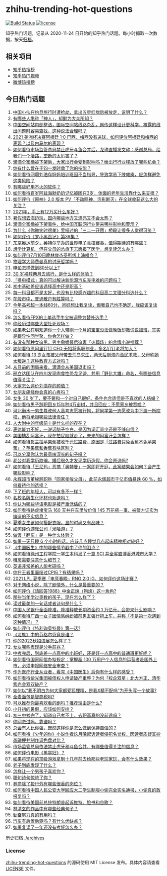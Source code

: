 # zhihu-trending-hot-questions

[![Build Status](https://github.com/justjavac/zhihu-trending-hot-questions/workflows/ci/badge.svg?branch=master)](https://github.com/justjavac/zhihu-trending-hot-questions/actions)
[![license](https://img.shields.io/github/license/justjavac/zhihu-trending-hot-questions)](https://github.com/justjavac/zhihu-trending-hot-questions/blob/master/LICENSE)

知乎热门话题，记录从 2020-11-24 日开始的知乎热门话题。每小时抓取一次数据，按天[归档](./archives)。

## 相关项目

- [知乎热搜榜](https://github.com/justjavac/zhihu-trending-top-search)
- [知乎热门视频](https://github.com/justjavac/zhihu-trending-hot-video)
- [微博热搜榜](https://github.com/justjavac/weibo-trending-hot-search)

## 今日热门话题

<!-- BEGIN -->
<!-- 最后更新时间 Sun Jul 11 2021 16:02:07 GMT+0800 (China Standard Time) -->

1. [中国小伙在约旦旅行时遭抢劫，拿出五星红旗后被放走，说明了什么？](https://www.zhihu.com/question/471187170)
2. [有哪些人堪称「神人」，却鲜为大众所知？](https://www.zhihu.com/question/39408533)
3. [中国空间站内部整洁，国际空间站线路杂乱，网传这样设计更科学，裸露的线出问题时容易查找，这种说法合理吗？](https://www.zhihu.com/question/471342963)
4. [2021 美洲杯决赛阿根廷 1:0
   巴西，梅西没有进球，如何评价阿根廷和梅西的表现？以及内马尔的表现？](https://www.zhihu.com/question/471501767)
5. [如何看待市场监管总局禁止虎牙斗鱼合并后，龙珠直播发文称：感谢总局，给我们一个活路，垄断的太厉害了？](https://www.zhihu.com/question/471401960)
6. [滴滴全家桶被下架后，大家出行会受到影响吗？给出行行业释放了哪些机会？](https://www.zhihu.com/question/471243027)
7. [你有什么曾在千钧一发时救了你的技能？](https://www.zhihu.com/question/60715942)
8. [如何看待网曝刘浩存妈妈培训班因不当指导，导致学员下肢瘫痪，应怎样避免这类风险？](https://www.zhihu.com/question/471509047)
9. [有哪些好用不火的软件？](https://www.zhihu.com/question/310110592)
10. [如何看待百岁阿兹海默奶奶记忆被困在3岁，体面的老年生活靠什么来支撑？](https://www.zhihu.com/question/471164232)
11. [如何评价《原神》2.0 版本
    PV「不动鸣神，泡影断灭」在全球收获这么大的关注？](https://www.zhihu.com/question/471289239)
12. [2021年，手上有12万买什么车好？](https://www.zhihu.com/question/453534204)
13. [暑假想去海边玩，国内哪些地方又漂亮又不会太热？](https://www.zhihu.com/question/464266147)
14. [滴滴全家桶被下架事件，给中国互联网行业带来哪些影响和警示？](https://www.zhihu.com/question/471242804)
15. [为什么《你微笑时很美》里描述的「三二一开团」桥段让很多人觉得可笑？](https://www.zhihu.com/question/469079924)
16. [如何评价《罗小黑战记》第39集？](https://www.zhihu.com/question/471096080)
17. [东京奥运前夕，英特尔举办的世界电子竞技赛事，值得期待的有哪些？](https://www.zhihu.com/question/471064617)
18. [想学计算机，但在父母的怂恿下志愿报了医学，想复读怎么办？](https://www.zhihu.com/question/470621971)
19. [如何评价7月10日晚林俊杰圣所线上演唱会？](https://www.zhihu.com/question/471435723)
20. [物理学大师费曼真的讨厌哲学吗？](https://www.zhihu.com/question/23202352)
21. [申论怎样做到80分以上?](https://www.zhihu.com/question/319949752)
22. [30 岁裸辞两月去旅行，是什么样的体验？](https://www.zhihu.com/question/469997826)
23. [「换电模式」真的可以解决新能源汽车充电难的问题吗？](https://www.zhihu.com/question/452052665)
24. [初中基础差应该选择高中还是职高？](https://www.zhihu.com/question/470991038)
25. [每一科目都不是太好，也没有比较感兴趣的科目高二文理分科选什么？](https://www.zhihu.com/question/468020385)
26. [在股市中，普通散户有胜算吗？](https://www.zhihu.com/question/462749796)
27. [今年高考超一本线60分，爸妈想让我复读，但我自己也不确定，我应该复读吗？](https://www.zhihu.com/question/470979430)
28. [怎么看待FPX的上单选手牛宝被调整为替补选手？](https://www.zhihu.com/question/471058719)
29. [你经历过哪些大型社死现场？](https://www.zhihu.com/question/439032546)
30. [如果老公在明知道你一个人带刚一个月的宝宝没法做晚饭却撒谎说加班，其实是跟异性同学聚，你会怎样做？](https://www.zhihu.com/question/470868422)
31. [有没有那种女追男，男主傲娇最后追妻「火葬场」的言情小说推荐？](https://www.zhihu.com/question/319718396)
32. [如何看待原阿里钉钉 CEO 无招将离职创业，多名钉钉老将加入？](https://www.zhihu.com/question/471179922)
33. [如何看待 13
    岁女孩被父母带去荒岛求生，两天后崩溃向渔民求救，父母称她太叛逆？这种教育方式对吗？](https://www.zhihu.com/question/471233105)
34. [从目前的困局来看，滴滴会从美国退市吗？](https://www.zhihu.com/question/470069077)
35. [邢立达团队在四川发现肉食性恐龙足迹，并用「野比大雄」命名，有哪些信息值得关注？](https://www.zhihu.com/question/470470078)
36. [大家怎么评价刘浩存的颜值？](https://www.zhihu.com/question/415082238)
37. [女朋友痛经你会真的心疼吗？](https://www.zhihu.com/question/392000371)
38. [女生 30
    岁了，要不要和一个对自己很好、条件也合适但是不喜欢的人结婚？](https://www.zhihu.com/question/463821091)
39. [如何看待男子辞职回乡15年种4万亩树，并且回应：不愿家乡被吞噬？](https://www.zhihu.com/question/471104371)
40. [河北衡水一男生篡改他人高考志愿被行拘，将同学第一志愿改为中下游一所院校，他将承担哪些法律责任？](https://www.zhihu.com/question/471217744)
41. [人大附中的年级前十是什么样的存在？](https://www.zhihu.com/question/322801940)
42. [表达能力不好，一说话脑子空白，是因为词汇量少还是不够自信？](https://www.zhihu.com/question/442551957)
43. [美国搞乱阿富汗，现在拍屁股就走了，未来的阿富汗会怎样？](https://www.zhihu.com/question/470254637)
44. [如何看待货主拉苹果蕉被收千元过路费，原因是「过路费只免香蕉不免苹果蕉」？苹果蕉和香蕉有啥区别？](https://www.zhihu.com/question/471137088)
45. [可以分享你认为最意味深长的句子吗？](https://www.zhihu.com/question/455777176)
46. [老公对我学历欺骗，婚后很久才发现学历造假，你会原谅吗?](https://www.zhihu.com/question/347657075)
47. [如何看待「王尼玛」恶搞「奥特曼」一案即将开庭，此案结果会如何？会产生哪些影响？](https://www.zhihu.com/question/471109088)
48. [永辉超市董秘辞职称「回家孝敬父母」，此前永辉超市千亿市值暴跌 60
    %，如何看待他的选择？](https://www.zhihu.com/question/470636516)
49. [下了班的年轻人，可以有多不一样？](https://www.zhihu.com/question/471089114)
50. [名校名牌生化环材也劝退吗？](https://www.zhihu.com/question/401708377)
51. [你认为哪些华语电影是被严重低估的？](https://www.zhihu.com/question/20826845)
52. [如何看待路虎堵宝马 160 天并在车里放价值 145
    万花瓶一事，被警方证实为编造的不实信息？](https://www.zhihu.com/question/471180914)
53. [夏季女生该如何搭配衣服，显的时尚又有品味？](https://www.zhihu.com/question/23828047)
54. [如何评价游戏公司「米哈游」？](https://www.zhihu.com/question/340486479)
55. [做饭「翻车」是一种什么体验？](https://www.zhihu.com/question/470377393)
56. [如果一天只睡 6 个小时的话，应该几点睡觉几点起床精神相对较好？](https://www.zhihu.com/question/311297911)
57. [《中国医生》中的哪些情节戳中了你的泪点？](https://www.zhihu.com/question/469045633)
58. [如何看待徐州工程学院一学生本科发了十篇 SCI
    并全奖直博香港城市大学？](https://www.zhihu.com/question/470726101)
59. [租房需要注意什么细节？](https://www.zhihu.com/question/273614571)
60. [英语非常差的人能考研吗？](https://www.zhihu.com/question/318807239)
61. [你在王者里面结过CP吗？有结果吗？](https://www.zhihu.com/question/470353786)
62. [2021 LPL 夏季赛「电竞春晚」RNG 2:0
    iG，如何评价这场比赛？](https://www.zhihu.com/question/471400409)
63. [对于网络小说，除了剧情外，什么是最重要的？](https://www.zhihu.com/question/471258652)
64. [如何评价《请回答1988》中金正焕（狗焕）这一角色?](https://www.zhihu.com/question/41217427)
65. [那些当年学过奥数的孩子，现在怎么样了？](https://www.zhihu.com/question/370029426)
66. [读过最美的一句话或者诗句是什么？](https://www.zhihu.com/question/455795683)
67. [中国人民银行全面降准，降准释放长期资金约 1
    万亿元，会带来什么影响？](https://www.zhihu.com/question/471181275)
68. [如何看待广西一女子因情感纠纷被前男友强行拖上车，并称「不是第一次遇到这种情况」？](https://www.zhihu.com/question/471250926)
69. [如何评价《特利迦奥特曼》第一话?](https://www.zhihu.com/question/471283489)
70. [《龙族》中的芬格尔究竟是谁？](https://www.zhihu.com/question/376618363)
71. [你的2022秋招进展怎么样了？](https://www.zhihu.com/question/351714717)
72. [女友哪些表现是分手前兆？](https://www.zhihu.com/question/22048640)
73. [中考完后，到底差一点高中的小班好，还是好一点高中的普通班更好呢？](https://www.zhihu.com/question/469575580)
74. [如何看待国家网信办拟规定：掌握超 100
    万用户个人信息的运营者赴国外上市，必须申报网络安全审查？](https://www.zhihu.com/question/471329744)
75. [作为医疗行业从业者，看完《中国医生》后你有什么样的感受？](https://www.zhihu.com/question/470653790)
76. [如何看待紫光集团被债权人申请破产重整？为何「校企双星」北大方正、清华紫光会双双破产？](https://www.zhihu.com/question/471196965)
77. [如何以“我不明白为何大家都爱狐狸精，是我X精不配吗”为开头写一个故事?](https://www.zhihu.com/question/443816329)
78. [全麦面包是智商税吗?](https://www.zhihu.com/question/416804902)
79. [可以推荐你最喜欢看的剧吗？推荐理由是什么?](https://www.zhihu.com/question/464331236)
80. [小升初的暑假，应该如何安排？](https://www.zhihu.com/question/327830878)
81. [初三中考完了，知道自己考不上，去职高真的没前途吗？](https://www.zhihu.com/question/466996886)
82. [你网恋过吗，靠谱吗？](https://www.zhihu.com/question/421752142)
83. [总会有人比你强，既然这样你是怎么做到保持自信的？](https://www.zhihu.com/question/471063677)
84. [如何看待《少年的你》小说作者玖月晞起诉读者侵犯名誉权，因读者质疑其抄袭融梗并制作调色盘对比？](https://www.zhihu.com/question/471263769)
85. [市场监管总局依法禁止虎牙和斗鱼合并，有哪些值得关注的信息？](https://www.zhihu.com/question/471300814)
86. [如何评价电影《黑寡妇》？](https://www.zhihu.com/question/276793168)
87. [如果将现在的顶级游戏拿到十几年前去给那些老玩家玩，会有什么效果？](https://www.zhihu.com/question/35597444)
88. [老子到底发现了什么？](https://www.zhihu.com/question/313095458)
89. [怎样让一个男孩子喜欢你？](https://www.zhihu.com/question/22305818)
90. [哪句诗句惊艳了你？](https://www.zhihu.com/question/460710906)
91. [券商除了投行外有哪些很香的岗位？](https://www.zhihu.com/question/468335924)
92. [如何看待中国人民公安大学回应大二学生制服小偷完全实名通报，小偷真的敢报复吗？](https://www.zhihu.com/question/470651207)
93. [如何看待美国前总统特朗普起诉推特、脸书和谷歌？](https://www.zhihu.com/question/470829116)
94. [林清玄的作品中有哪些经典句子？](https://www.zhihu.com/question/382660986)
95. [勤奋努力真的有用吗？](https://www.zhihu.com/question/464060264)
96. [汽车有后置后驱吗？有什么优缺点？](https://www.zhihu.com/question/451373523)
97. [如果复读了一年还没有考好怎么办？](https://www.zhihu.com/question/467981639)

<!-- END -->

历史归档 [./archives](./archives)

### License

[zhihu-trending-hot-questions](https://github.com/justjavac/zhihu-trending-hot-questions)
的源码使用 MIT License 发布。具体内容请查看 [LICENSE](./LICENSE) 文件。
